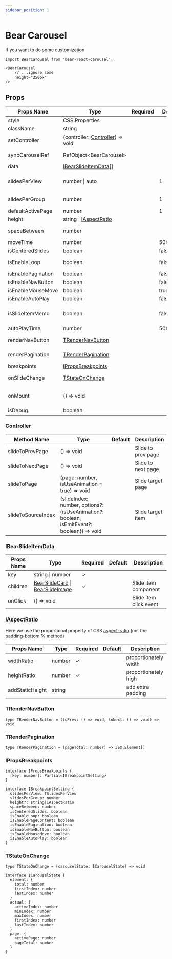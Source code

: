 ```yaml
---
sidebar_position: 1
---
```


# Bear Carousel
If you want to do some customization

```tsx
import BearCarousel from 'bear-react-carousel';

<BearCarousel
    // ...ignore some 
    height="250px"
/>
```


## Props

| Props Name         | Type                                            | Required | Default  | Description                                    |
|--------------------|-------------------------------------------------| -------- |----------|------------------------------------------------|
| style              | CSS.Properties                                  |          |          |                                                |
| className          | string                                          |          |          |                                                |
| setController      | (controller: [Controller](#controller)) => void |          |          | Manual control carousel                        |
| syncCarouselRef    | RefObject<BearCarousel\>                        |          |          | Auto sync control bear-react-carousel          |
| data               | [IBearSlideItemData](#ibearslideitemdata)[]     |          |          | Slide item data                                |
| slidesPerView      | number \| auto                                  |          | 1        | The number of items displayed in the container |
| slidesPerGroup     | number                                          |          | 1        | Show several items on one page                 |
| defaultActivePage  | number                                          |          | 1        | Default slide to page                          |
| height             | string \| [IAspectRatio](#iaspectratio)         |          |          | Carouse height                                 |
| spaceBetween       | number                                          |          |          | distance between items                         |
| moveTime           | number                                          |          | 500(ms)  | Slide moving time                              |
| isCenteredSlides   | boolean                                         |          | false    | Center display mode                            |
| isEnableLoop       | boolean                                         |          | false    | Repeat display loop mode                       |
| isEnablePagination | boolean                                         |          | false    | Show pagination                                |
| isEnableNavButton  | boolean                                         |          | false    | Show nav button                                |
| isEnableMouseMove  | boolean                                         |          | true     | Mouse drag switch                              |
| isEnableAutoPlay   | boolean                                         |          | false    | Auto slide item                                |
| isSlideItemMemo    | boolean                                         |          | false    | data cache mode (useMemo) cache default is key |
| autoPlayTime       | number                                          |          | 5000(ms) | Auto slide item time                           |
| renderNavButton    | [TRenderNavButton](#trendernavbutton)           |          |          | Custom render nav button                       |
| renderPagination   | [TRenderPagination](#trenderpagination)         |          |          | Custom render pagination                       |
| breakpoints        | [IPropsBreakpoints](#ipropsbreakpoints)         |          |          | RWD breakpoints                                |
| onSlideChange      | [TStateOnChange](#tstateonchange)               |          |          | Carousel state change event                    |
| onMount            | () => void                                      |          |          | Carousel componentDidMount event               |
| isDebug            | boolean                                         |          |          | Visible debug info                             |


### Controller

| Method Name        | Type                                                                                      | Default | Description        |
|--------------------|-------------------------------------------------------------------------------------------|---------|--------------------|
| slideToPrevPage    | () => void                                                                                |         | Slide to prev page |
| slideToNextPage    | () => void                                                                                |         | Slide to next page |
| slideToPage        | (page: number, isUseAnimation = true) => void                                             |         | Slide target page  |
| slideToSourceIndex | (slideIndex: number, options?: {isUseAnimation?: boolean, isEmitEvent?: boolean}) => void |         | Slide target item  |


### IBearSlideItemData


| Props Name | Type                                                                                                     | Required | Default | Description                                       |
|------------|----------------------------------------------------------------------------------------------------------| -------- | ------- | -------------------------------------             |
| key        | string \| number                                                                                         |    ✓     |         |                                                   |
| children   | [BearSlideCard](/docs/components/bear-slide-card) \| [BearSlideImage](/docs/components/bear-slide-image) |    ✓     |         | Slide item component                              |
| onClick    | () => void                                                                                               |          |         | Slide item click event                            |


### IAspectRatio

Here we use the proportional property of CSS [aspect-ratio](https://caniuse.com/?search=aspect-ratio) (not the padding-bottom % method)

| Props Name      | Type      | Required | Default | Description            |
|-----------------|-----------| -------- |---------|------------------------|
| widthRatio      | number    |    ✓     |         | proportionately width  |
| heightRatio     | number    |    ✓     |         | proportionately high   |
| addStaticHeight | string    |          |         | add extra padding      |



### TRenderNavButton

```tsx
type TRenderNavButton = (toPrev: () => void, toNext: () => void) => void
```

### TRenderPagination

```tsx
type TRenderPagination = (pageTotal: number) => JSX.Element[]
```

### IPropsBreakpoints

```tsx
interface IPropsBreakpoints {
  [key: number]: Partial<IBreakpointSetting>
}

interface IBreakpointSetting {
  slidesPerView: TSlidesPerView
  slidesPerGroup: number
  height?: string|IAspectRatio
  spaceBetween: number
  isCenteredSlides: boolean
  isEnableLoop: boolean
  isEnablePageContent: boolean
  isEnablePagination: boolean
  isEnableNavButton: boolean
  isEnableMouseMove: boolean
  isEnableAutoPlay: boolean
}
```

### TStateOnChange

```tsx
type TStateOnChange = (carouselState: ICarouselState) => void

interface ICarouselState {
  element: {
    total: number
    firstIndex: number
    lastIndex: number
  }
  actual: {
    activeIndex: number
    minIndex: number
    maxIndex: number
    firstIndex: number
    lastIndex: number
  }
  page: {
    activePage: number
    pageTotal: number
  }
}
```

